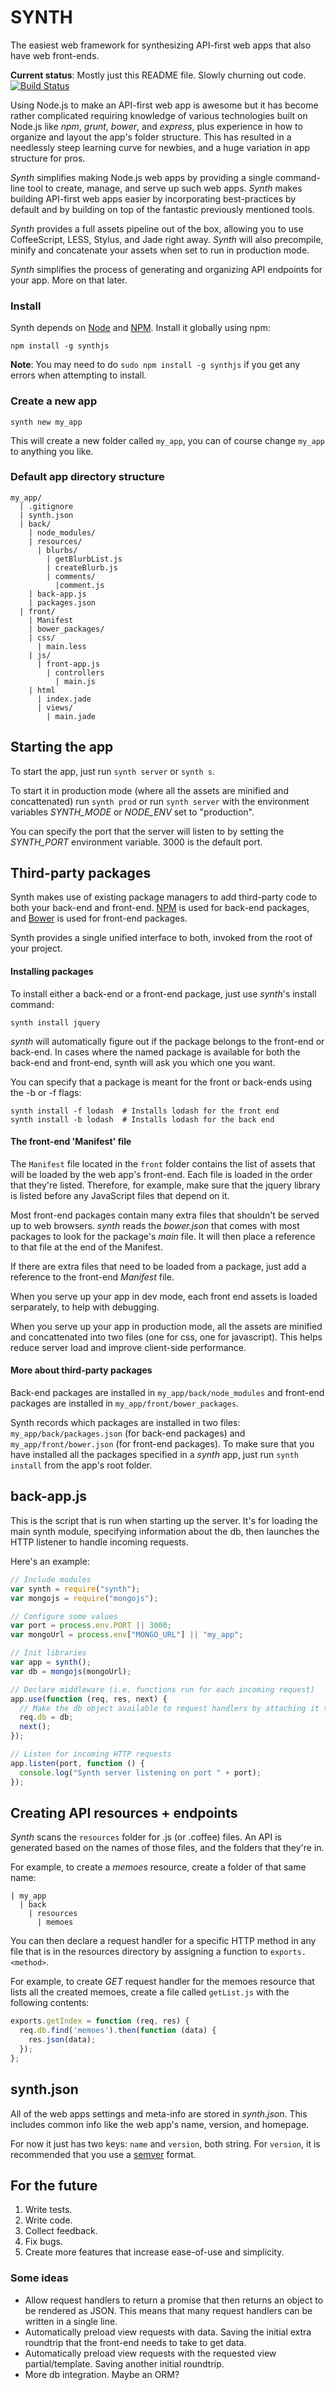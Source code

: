 # SYNTH

The easiest web framework for synthesizing API-first web apps that also have web front-ends.

**Current status**: Mostly just this README file. Slowly churning out code. [![Build Status](https://travis-ci.org/JonAbrams/synth.png?branch=master)](https://travis-ci.org/JonAbrams/synth)

Using Node.js to make an API-first web app is awesome but it has become rather complicated requiring knowledge of various technologies built on Node.js like _npm_, _grunt_, _bower_, and _express_, plus experience in how to organize and layout the app's folder structure. This has resulted in a needlessly steep learning curve for newbies, and a huge variation in app structure for pros.

_Synth_ simplifies making Node.js web apps by providing a single command-line tool to create, manage, and serve up such web apps. _Synth_ makes building API-first web apps easier by incorporating best-practices by default and by building on top of the fantastic previously mentioned tools.

_Synth_ provides a full assets pipeline out of the box, allowing you to use CoffeeScript, LESS, Stylus, and Jade right away. _Synth_ will also precompile, minify and concatenate your assets when set to run in production mode.

_Synth_ simplifies the process of generating and organizing API endpoints for your app. More on that later.

### Install

Synth depends on [Node](http://nodejs.org/) and [NPM](http://npmjs.org/). Install it globally using npm:

    npm install -g synthjs

**Note**: You may need to do `sudo npm install -g synthjs` if you get any errors when attempting to install.

### Create a new app

    synth new my_app

This will create a new folder called `my_app`, you can of course change `my_app` to anything you like.

### Default app directory structure

```
my_app/
  | .gitignore
  | synth.json
  | back/
    | node_modules/
    | resources/
      | blurbs/
        | getBlurbList.js
        | createBlurb.js
        | comments/
          |comment.js
    | back-app.js
    | packages.json
  | front/
    | Manifest
    | bower_packages/
    | css/
      | main.less
    | js/
      | front-app.js
      	| controllers
      	  | main.js
    | html
      | index.jade
      | views/
        | main.jade
```

## Starting the app

To start the app, just run `synth server` or `synth s`.

To start it in production mode (where all the assets are minified and concattenated) run `synth prod` or run `synth server` with the environment variables _SYNTH_MODE_ or _NODE_ENV_ set to "production".

You can specify the port that the server will listen to by setting the _SYNTH_PORT_ environment variable. 3000 is the default port.

## Third-party packages

Synth makes use of existing package managers to add third-party code to both your back-end and front-end. [NPM](https://npmjs.org/) is used for back-end packages, and [Bower](https://bower.io/) is used for front-end packages.

Synth provides a single unified interface to both, invoked from the root of your project.

#### Installing packages

To install either a back-end or a front-end package, just use _synth_'s install command:

    synth install jquery

_synth_ will  automatically figure out if the package belongs to the front-end or back-end. In cases where the named package is available for both the back-end and front-end, synth will ask you which one you want.

You can specify that a package is meant for  the front or back-ends using the -b or -f flags:

    synth install -f lodash  # Installs lodash for the front end
    synth install -b lodash  # Installs lodash for the back end

#### The front-end 'Manifest' file

The `Manifest` file located in the `front` folder contains the list of assets that will be loaded by the web app's front-end. Each file is loaded in the order that they're listed. Therefore, for example, make sure that the jquery library is listed before any JavaScript files that depend on it.

Most front-end packages contain many extra files that shouldn't be served up to web browsers. _synth_ reads the _bower.json_ that comes with most packages to look for the package's _main_ file. It will then place a reference to that file at the end of the Manifest.

If there are extra files that need to be loaded from a package, just add a reference to the front-end _Manifest_ file.

When you serve up your app in dev mode, each front end assets is loaded serparately, to help with debugging.

When you serve up your app in production mode, all the assets are minified and concattenated into two files (one for css, one for javascript). This helps reduce server load and improve client-side performance.

#### More about third-party packages

Back-end packages are installed in `my_app/back/node_modules` and front-end packages are installed in `my_app/front/bower_packages`.

Synth records which packages are installed in two files: `my_app/back/packages.json` (for back-end packages) and `my_app/front/bower.json` (for front-end packages). To make sure that you have installed all the packages specified in a _synth_ app, just run `synth install` from the app's root folder.

## back-app.js

This is the script that is run when starting up the server. It's for loading the main synth module, specifying information about the db, then launches the HTTP listener to handle incoming requests.

Here's an example:

```javascript
// Include modules
var synth = require("synth");
var mongojs = require("mongojs");

// Configure some values
var port = process.env.PORT || 3000;
var mongoUrl = process.env["MONGO_URL"] || "my_app";

// Init libraries
var app = synth();
var db = mongojs(mongoUrl);

// Declare middleware (i.e. functions run for each incoming request)
app.use(function (req, res, next) {
  // Make the db object available to request handlers by attaching it to the request object
  req.db = db;
  next();
});

// Listen for incoming HTTP requests
app.listen(port, function () {
  console.log("Synth server listening on port " + port);
});
```

## Creating API resources + endpoints

_Synth_ scans the `resources` folder for .js (or .coffee) files. An API is generated based on the names of those files, and the folders that they're in.

For example, to create a _memoes_ resource, create a folder of that same name:

    | my_app
      | back
        | resources
          | memoes

You can then declare a request handler for a specific HTTP method in any file that is in the resources directory by assigning a function to `exports.<method>`.

For example, to create _GET_ request handler for the memoes resource that lists all the created memoes, create a file called `getList.js` with the following contents:

```javascript
exports.getIndex = function (req, res) {
  req.db.find('memoes').then(function (data) {
    res.json(data);
  });
};
```

## synth.json

All of the web apps settings and meta-info are stored in _synth.json_. This includes common info like the web app's name, version, and homepage.

For now it just has two keys: `name` and `version`, both string. For `version`, it is recommended that you use a [semver](http://semver.org/) format.


## For the future

1. Write tests.
2. Write code.
3. Collect feedback.
4. Fix bugs.
5. Create more features that increase ease-of-use and simplicity.

### Some ideas

- Allow request handlers to return a promise that then returns an object to be rendered as JSON. This means that many request handlers can be written in a single line.
- Automatically preload view requests with data. Saving the initial extra roundtrip that the front-end needs to take to get data.
- Automatically preload view requests with the requested view partial/template. Saving another initial roundtrip.
- More db integration. Maybe an ORM?
